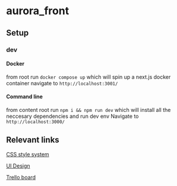 # aurora_front

## Setup

### dev

#### Docker

from root run `docker compose up` which will spin up a next.js docker container
navigate to `http://localhost:3001/`

#### Command line

from content root run `npm i && npm run dev`
which will install all the neccesary dependencies and run dev env
Navigate to `http://localhost:3000/`

## Relevant links

[CSS style system](https://www.figma.com/file/qHHDyOTIGeu9K574npyaQC/Untitled?node-id=0%3A1)

[UI Design](https://xd.adobe.com/view/7287b312-a7b8-4109-bd3e-290e263ac828-27d4/)

[Trello board](https://trello.com/b/O17GOkWF/aurora-board?filter=label:none,label:Nice+to+have,label:spike,label:ASAP,label:DOC,label:CI%2FCD,label:X-program,label:UI%2FUX)
